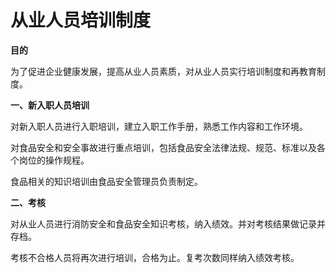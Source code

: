 # 从业人员培训制度

**目的**

为了促进企业健康发展，提高从业人员素质，对从业人员实行培训制度和再教育制度。

**一、新入职人员培训**

对新入职人员进行入职培训，建立入职工作手册，熟悉工作内容和工作环境。

对食品安全和安全事故进行重点培训，包括食品安全法律法规、规范、标准以及各个岗位的操作规程。

食品相关的知识培训由食品安全管理员负责制定。

**二、考核**

对从业人员进行消防安全和食品安全知识考核，纳入绩效。并对考核结果做记录并存档。

考核不合格人员将再次进行培训，合格为止。复考次数同样纳入绩效考核。